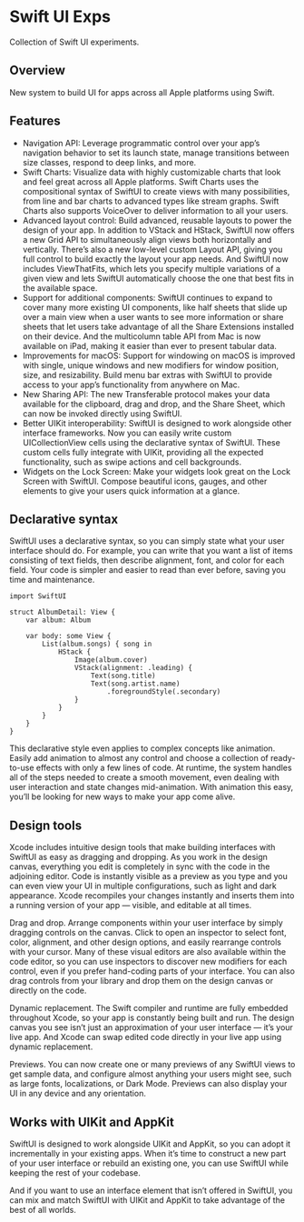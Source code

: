 # Swift UI Exps
Collection of Swift UI experiments.

## Overview
New system to build UI for apps across all Apple platforms using Swift.

## Features
- Navigation API: Leverage programmatic control over your app’s navigation behavior to set its launch state, manage transitions between size classes, respond to deep links, and more.
- Swift Charts: Visualize data with highly customizable charts that look and feel great across all Apple platforms. Swift Charts uses the compositional syntax of SwiftUI to create views with many possibilities, from line and bar charts to advanced types like stream graphs. Swift Charts also supports VoiceOver to deliver information to all your users.
- Advanced layout control: Build advanced, reusable layouts to power the design of your app. In addition to VStack and HStack, SwiftUI now offers a new Grid API to simultaneously align views both horizontally and vertically. There’s also a new low-level custom Layout API, giving you full control to build exactly the layout your app needs. And SwiftUI now includes ViewThatFits, which lets you specify multiple variations of a given view and lets SwiftUI automatically choose the one that best fits in the available space.
- Support for additional components: SwiftUI continues to expand to cover many more existing UI components, like half sheets that slide up over a main view when a user wants to see more information or share sheets that let users take advantage of all the Share Extensions installed on their device. And the multicolumn table API from Mac is now available on iPad, making it easier than ever to present tabular data.
- Improvements for macOS: Support for windowing on macOS is improved with single, unique windows and new modifiers for window position, size, and resizability. Build menu bar extras with SwiftUI to provide access to your app’s functionality from anywhere on Mac.
- New Sharing API: The new Transferable protocol makes your data available for the clipboard, drag and drop, and the Share Sheet, which can now be invoked directly using SwiftUI.
- Better UIKit interoperability: SwiftUI is designed to work alongside other interface frameworks. Now you can easily write custom UICollectionView cells using the declarative syntax of SwiftUI. These custom cells fully integrate with UIKit, providing all the expected functionality, such as swipe actions and cell backgrounds.
- Widgets on the Lock Screen: Make your widgets look great on the Lock Screen with SwiftUI. Compose beautiful icons, gauges, and other elements to give your users quick information at a glance.

## Declarative syntax
SwiftUI uses a declarative syntax, so you can simply state what your user interface should do. For example, you can write that you want a list of items consisting of text fields, then describe alignment, font, and color for each field. Your code is simpler and easier to read than ever before, saving you time and maintenance.

```
import SwiftUI

struct AlbumDetail: View {
	var album: Album

	var body: some View {
		List(album.songs) { song in 
			HStack {
				Image(album.cover)
				VStack(alignment: .leading) {
					Text(song.title)
					Text(song.artist.name)
						.foregroundStyle(.secondary)
				}
			}
		}
	}
}
```

This declarative style even applies to complex concepts like animation. Easily add animation to almost any control and choose a collection of ready-to-use effects with only a few lines of code. At runtime, the system handles all of the steps needed to create a smooth movement, even dealing with user interaction and state changes mid-animation. With animation this easy, you’ll be looking for new ways to make your app come alive.

## Design tools
Xcode includes intuitive design tools that make building interfaces with SwiftUI as easy as dragging and dropping. As you work in the design canvas, everything you edit is completely in sync with the code in the adjoining editor. Code is instantly visible as a preview as you type and you can even view your UI in multiple configurations, such as light and dark appearance. Xcode recompiles your changes instantly and inserts them into a running version of your app — visible, and editable at all times.

Drag and drop. Arrange components within your user interface by simply dragging controls on the canvas. Click to open an inspector to select font, color, alignment, and other design options, and easily rearrange controls with your cursor. Many of these visual editors are also available within the code editor, so you can use inspectors to discover new modifiers for each control, even if you prefer hand-coding parts of your interface. You can also drag controls from your library and drop them on the design canvas or directly on the code.

Dynamic replacement. The Swift compiler and runtime are fully embedded throughout Xcode, so your app is constantly being built and run. The design canvas you see isn’t just an approximation of your user interface — it’s your live app. And Xcode can swap edited code directly in your live app using dynamic replacement.

Previews. You can now create one or many previews of any SwiftUI views to get sample data, and configure almost anything your users might see, such as large fonts, localizations, or Dark Mode. Previews can also display your UI in any device and any orientation.

## Works with UIKit and AppKit
SwiftUI is designed to work alongside UIKit and AppKit, so you can adopt it incrementally in your existing apps. When it’s time to construct a new part of your user interface or rebuild an existing one, you can use SwiftUI while keeping the rest of your codebase.

And if you want to use an interface element that isn’t offered in SwiftUI, you can mix and match SwiftUI with UIKit and AppKit to take advantage of the best of all worlds.